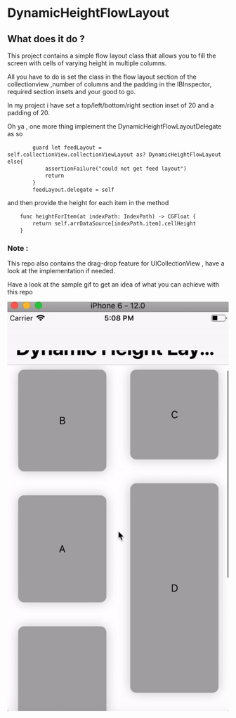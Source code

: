 # DynamicHeightFlowLayout


## What does it do ?
This project contains a simple flow layout class that allows you to fill the screen with cells of varying height in multiple
columns.

All you have to do is set the class in the flow layout section of the collectionview ,number of columns and the padding
in the IBInspector, required section insets and your good to go.

In my project i have set a top/left/bottom/right section inset of 20 and a padding of 20.

Oh ya , one more thing implement the DynamicHeightFlowLayoutDelegate as so

```
        guard let feedLayout = self.collectionView.collectionViewLayout as? DynamicHeightFlowLayout else{
            assertionFailure("could not get feed layout")
            return
        }
        feedLayout.delegate = self
```

and then provide the height for each item in the method

```
    func heightForItem(at indexPath: IndexPath) -> CGFloat {
        return self.arrDataSource[indexPath.item].cellHeight
    }
``` 
### Note :
This repo also contains the drag-drop feature for UICollectionView , have a look at the implementation if needed.

Have a look at the sample gif to get an idea of what you can achieve with this repo

![alt text](https://github.com/iThink32/DynamicHeightFlowLayout/blob/master/DynamicHeightFlowLayout.gif)



